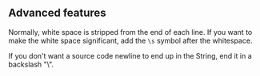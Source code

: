 ## Advanced features

Normally, white space is stripped from the end of each line.
If you want to make the white space significant, add the `\s` symbol after the whitespace.

If you don't want a source code newline to end up in the String, end it in a backslash "\\".
